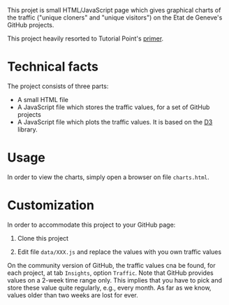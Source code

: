 This projet is small HTML/JavaScript page which gives graphical charts of the traffic
("unique cloners" and "unique visitors") on the Etat de Geneve's GitHub projects.

This project heavily resorted to Tutorial Point's 
[primer](https://www.tutorialspoint.com/d3js/index.htm).

# Technical facts

The project consists of three parts:

- A small HTML file
- A JavaScript file which stores the traffic values, for a set of GitHub projects
- A JavaScript file which plots the traffic values. 
It is based on the [D3](d3js-org) library.

# Usage

In order to view the charts, simply open a browser on file `charts.html`.

# Customization 

In order to accommodate this project to your GitHub page:

1. Clone this project

2. Edit file `data/XXX.js` and replace the values with you own traffic values

On the community version of GitHub, the traffic values cna be found, for each project, at tab `Insights`, option
`Traffic`. 
Note that GitHub provides values on a 2-week time range only. 
This implies that you have to pick and store these value quite regularly, e.g., every month.
As far as we know, values older than two weeks are lost for ever. 
